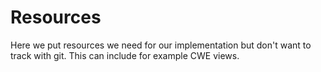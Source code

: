 # Resources
Here we put resources we need for our implementation but don't want to track with git. This can include for example CWE views.
